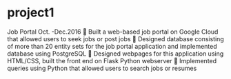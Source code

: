 # project1
Job Portal Oct. -Dec.2016
 Built a web-based job portal on Google Cloud that allowed users to seek jobs or post jobs
 Designed database consisting of more than 20 entity sets for the job portal application and implemented
database using PostgreSQL
 Designed webpages for this application using HTML/CSS, built the front end on Flask Python webserver
 Implemented queries using Python that allowed users to search jobs or resumes

